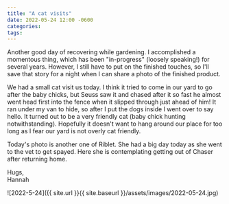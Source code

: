 ```yaml
---
title: "A cat visits"
date: 2022-05-24 12:00 -0600
categories:
tags:
---
```


Another good day of recovering while gardening. I accomplished a momentous thing, which has been "in-progress" (loosely speaking!) for several years. However, I still have to put on the finished touches, so I'll save that story for a night when I can share a photo of the finished product.

We had a small cat visit us today. I think it tried to come in our yard to go after the baby chicks, but Seuss saw it and chased after it so fast he almost went head first into the fence when it slipped through just ahead of him! It ran under my van to hide, so after I put the dogs inside I went over to say hello. It turned out to be a very friendly cat (baby chick hunting notwithstanding). Hopefully it doesn't want to hang around our place for too long as I fear our yard is not overly cat friendly.

Today's photo is another one of Riblet. She had a big day today as she went to the vet to get spayed. Here she is contemplating getting out of Chaser after returning home.

Hugs,<br />
Hannah

![2022-5-24]({{ site.url }}{{ site.baseurl }}/assets/images/2022-05-24.jpg)